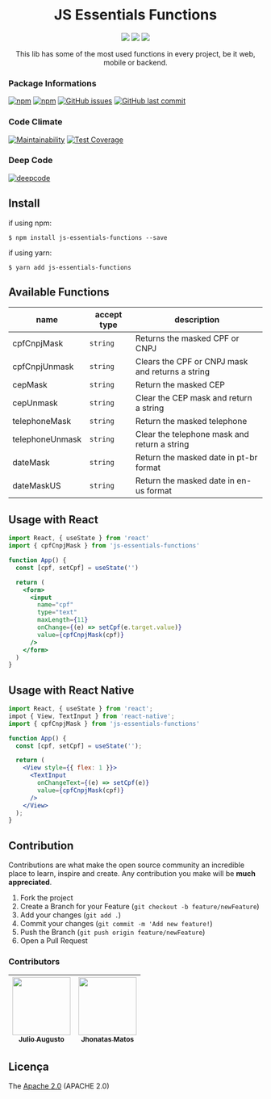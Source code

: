 <h1 align="center">JS Essentials Functions</h1>

<p align="center">
  <img src="https://img.shields.io/static/v1?label=typescript&message=language&color=blue&style=for-the-badge&logo=TYPESCRIPT"/>
  <img src="http://img.shields.io/static/v1?label=License&message=APACHE&color=green&style=for-the-badge"/>
  <!-- <img src="http://img.shields.io/static/v1?label=STATUS&message=EM%20DESENVOLVIMENTO&color=RED&style=for-the-badge"/> -->
  <img src="http://img.shields.io/static/v1?label=STATUS&message=CONCLUIDO&color=GREEN&style=for-the-badge"/>
</p>

<p align="center">This lib has some of the most used functions in every project, be it web, mobile or backend.</p>

### Package Informations

[![npm](https://img.shields.io/npm/v/js-essentials-functions.svg?label=npm%20package)](https://www.npmjs.com/package/js-essentials-functions)
[![npm](https://img.shields.io/npm/dt/js-essentials-functions.svg)](https://www.npmjs.com/package/js-essentials-functions)
[![GitHub issues](https://img.shields.io/github/issues-raw/gok-dev/js-essentials-functions.svg)](https://github.com/gok-dev/js-essentials-functions/issues)
[![GitHub last commit](https://img.shields.io/github/last-commit/gok-dev/js-essentials-functions.svg)](https://github.com/gok-dev/js-essentials-functions/commits/master)

### Code Climate

[![Maintainability](https://api.codeclimate.com/v1/badges/037642c2fcf1fef7b23c/maintainability)](https://codeclimate.com/github/gok-dev/js-essentials-functions/maintainability)
[![Test Coverage](https://api.codeclimate.com/v1/badges/037642c2fcf1fef7b23c/test_coverage)](https://codeclimate.com/github/gok-dev/js-essentials-functions/test_coverage)

### Deep Code

[![deepcode](https://www.deepcode.ai/api/gh/badge?key=eyJhbGciOiJIUzI1NiIsInR5cCI6IkpXVCJ9.eyJwbGF0Zm9ybTEiOiJnaCIsIm93bmVyMSI6Ikp1bGlvQXVndXN0b1MiLCJyZXBvMSI6ImpzLWZ1bmN0aW9ucy1lc3NlbnRpYWxzIiwiaW5jbHVkZUxpbnQiOmZhbHNlLCJhdXRob3JJZCI6MjI5MDMsImlhdCI6MTYwMTM5Njg4Nn0.6s6kv28wn0tROMYx0xxcWfHT-2dhXifnriXXZPW8HGE)](https://www.deepcode.ai/app/gh/JulioAugustoS/js-functions-essentials/_/dashboard?utm_content=gh%2FJulioAugustoS%2Fjs-functions-essentials)

## Install

if using npm:

```
$ npm install js-essentials-functions --save
```

if using yarn:

```
$ yarn add js-essentials-functions
```

## Available Functions

| name          | accept type | description                                      |
| ------------- | ----------- | ------------------------------------------------ |
| cpfCnpjMask   | `string`    | Returns the masked CPF or CNPJ                   |
| cpfCnpjUnmask | `string`    | Clears the CPF or CNPJ mask and returns a string |
| cepMask       | `string`    | Return the masked CEP                            |
| cepUnmask     | `string`    | Clear the CEP mask and return a string           |
| telephoneMask | `string`    | Return the masked telephone                      |
| telephoneUnmask | `string`  | Clear the telephone mask and return a string   |
| dateMask      | `string`    | Return the masked date in pt-br format           |
| dateMaskUS    | `string`    | Return the masked date in en-us format           |

## Usage with React

```jsx
import React, { useState } from 'react'
import { cpfCnpjMask } from 'js-essentials-functions'

function App() {
  const [cpf, setCpf] = useState('')

  return (
    <form>
      <input
        name="cpf"
        type="text"
        maxLength={11}
        onChange={(e) => setCpf(e.target.value)}
        value={cpfCnpjMask(cpf)}
      />
    </form>
  )
}
```

## Usage with React Native

```jsx
import React, { useState } from 'react';
impot { View, TextInput } from 'react-native';
import { cpfCnpjMask } from 'js-essentials-functions'

function App() {
  const [cpf, setCpf] = useState('');

  return (
    <View style={{ flex: 1 }}>
      <TextInput
        onChangeText={(e) => setCpf(e)}
        value={cpfCnpjMask(cpf)}
      />
    </View>
  );
}

```

<!-- CONTRIBUTING -->

## Contribution

Contributions are what make the open source community an incredible place to learn, inspire and create. Any contribution you make will be **much appreciated**.

1. Fork the project
2. Create a Branch for your Feature (`git checkout -b feature/newFeature`)
3. Add your changes (`git add .`)
4. Commit your changes (`git commit -m 'Add new feature!`)
5. Push the Branch (`git push origin feature/newFeature`)
6. Open a Pull Request

### Contributors

| [<img src="https://avatars0.githubusercontent.com/u/39813875?s=460&v=4" width=115 > <br> <sub> Julio Augusto </sub>](https://github.com/JulioAugustoS) | [<img src="https://avatars0.githubusercontent.com/u/16242029?s=460&u=16a70e0eadcb716ad84b7f32bb5efe8242eda11f&v=4" width=115 > <br> <sub> Jhonatas Matos </sub>](https://github.com/jhonatasmatos)
| :---: | :---:

## Licença

The [Apache 2.0]() (APACHE 2.0)
